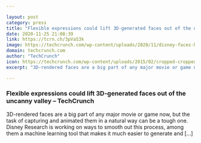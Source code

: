 ```yaml
---

layout: post
category: press
title: "Flexible expressions could lift 3D-generated faces out of the uncanny valley"
date: 2020-11-25 21:08:39
link: https://tcrn.ch/3pVaS3k
image: https://techcrunch.com/wp-content/uploads/2020/11/disney-faces-header.jpg?w=712
domain: techcrunch.com
author: "TechCrunch"
icon: https://techcrunch.com/wp-content/uploads/2015/02/cropped-cropped-favicon-gradient.png?w=180
excerpt: "3D-rendered faces are a big part of any major movie or game now, but the task of capturing and animated them in a natural way can be a tough one. Disney Research is working on ways to smooth out this process, among them a machine learning tool that makes it much easier to generate and […]"

---
```


### Flexible expressions could lift 3D-generated faces out of the uncanny valley – TechCrunch

3D-rendered faces are a big part of any major movie or game now, but the task of capturing and animated them in a natural way can be a tough one. Disney Research is working on ways to smooth out this process, among them a machine learning tool that makes it much easier to generate and […]